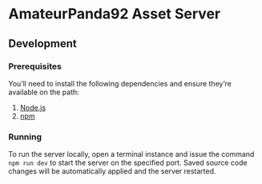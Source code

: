# AmateurPanda92 Asset Server

## Development

### Prerequisites

You’ll need to install the following dependencies and ensure they’re available on the path:

1. [Node.js](https://www.nodejs.org/)
2. [npm](https://www.npmjs.com/)

### Running

To run the server locally, open a terminal instance and issue the command `npm run dev` to start the server on the specified port. Saved source code changes will be automatically applied and the server restarted.
